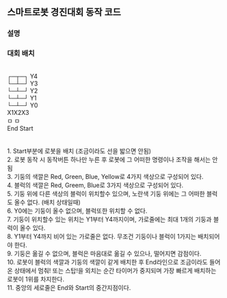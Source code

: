 ## 스마트로봇 경진대회 동작 코드 <br>

### 설명<br>
### 대회 배치<br>
<br>
┌─┬─┐ Y4<br>
└─┴─┘ Y3<br>
└─┴─┘ Y2<br>
└─┴─┘ Y1<br>
└─┴─┘ Y0<br>
X1X2X3<br>
ㅁ  ㅁ<br>
End Start<br>
<br>
<br>
1. Start부분에 로봇을 배치 (조금이라도 선을 밟으면 안됨)<br>
2. 로봇 동작 시 동작버튼 하나만 누른 후 로봇에 그 어떠한 명령이나 조작을 해서는 안됨<br>
3. 기둥의 색깔은 Red, Green, Blue, Yellow로 4가지 색상으로 구성되어 있다.<br>
4. 블럭의 색깔은 Red, Greem, Blue로 3가지 색상으로 구성되어 있다.<br>
5. 기둥 위에 다른 색상의 블럭이 위치할수 있으며, 노란색 기둥 위에는 그 어떠한 블럭도 올수 없다. (배치 상태일때)<br>
6. Y0에는 기둥이 올수 없으며, 블럭또한 위치할 수 없다.<br>
7. 기둥이 위치할수 있는 위치는 Y1부터 Y4까지이며, 가로줄에는 최대 1개의 기둥과 블럭이 올수 있다.<br>
8. Y1부터 Y4까지 비어 있는 가로줄은 없다. 무조건 기둥이나 블럭이 1가지는 배치되어야 한다.<br>
9. 기둥은 옮길 수 없으며, 블럭은 마음대로 옮길 수 있으나, 떨어지면 감점이다.<br>
10. 로봇이 블럭의 색깔과 기둥의 색깔이 같게 배치한 후 End라인으로 조금이라도 들어온 상태에서 멈춰! 또는 스탑!을 외치는 순간 타이머가 중지되며 가장 빠르게 배치하는 로봇이 1위를 차지한다.<br>
11. 중앙의 세로줄은 End와 Start의 중간지점이다.<br>
